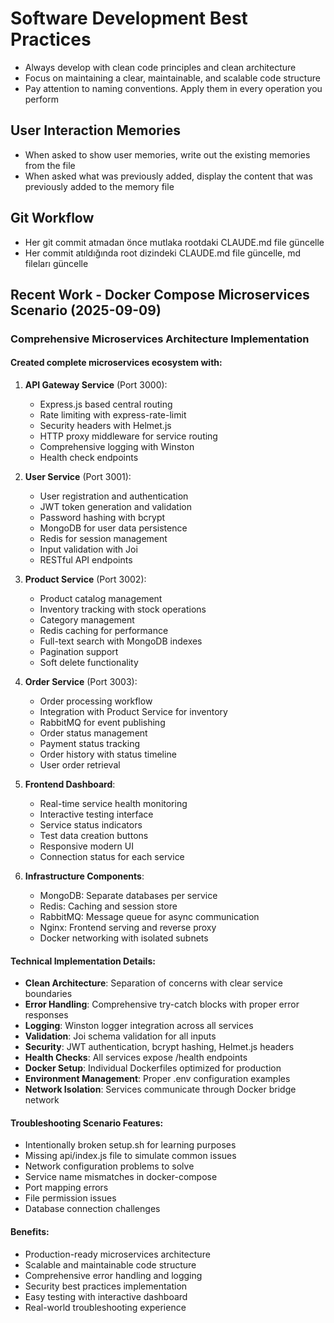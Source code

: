 # Software Development Best Practices

- Always develop with clean code principles and clean architecture
- Focus on maintaining a clear, maintainable, and scalable code structure
- Pay attention to naming conventions. Apply them in every operation you perform

## User Interaction Memories

- When asked to show user memories, write out the existing memories from the file
- When asked what was previously added, display the content that was previously added to the memory file

## Git Workflow

- Her git commit atmadan önce mutlaka rootdaki CLAUDE.md file güncelle
- Her commit atıldığında root dizindeki CLAUDE.md file güncelle, md fileları güncelle

## Recent Work - Docker Compose Microservices Scenario (2025-09-09)

### Comprehensive Microservices Architecture Implementation

#### Created complete microservices ecosystem with:

1. **API Gateway Service** (Port 3000):
   - Express.js based central routing
   - Rate limiting with express-rate-limit
   - Security headers with Helmet.js
   - HTTP proxy middleware for service routing
   - Comprehensive logging with Winston
   - Health check endpoints

2. **User Service** (Port 3001):
   - User registration and authentication
   - JWT token generation and validation
   - Password hashing with bcrypt
   - MongoDB for user data persistence
   - Redis for session management
   - Input validation with Joi
   - RESTful API endpoints

3. **Product Service** (Port 3002):
   - Product catalog management
   - Inventory tracking with stock operations
   - Category management
   - Redis caching for performance
   - Full-text search with MongoDB indexes
   - Pagination support
   - Soft delete functionality

4. **Order Service** (Port 3003):
   - Order processing workflow
   - Integration with Product Service for inventory
   - RabbitMQ for event publishing
   - Order status management
   - Payment status tracking
   - Order history with status timeline
   - User order retrieval

5. **Frontend Dashboard**:
   - Real-time service health monitoring
   - Interactive testing interface
   - Service status indicators
   - Test data creation buttons
   - Responsive modern UI
   - Connection status for each service

6. **Infrastructure Components**:
   - MongoDB: Separate databases per service
   - Redis: Caching and session store
   - RabbitMQ: Message queue for async communication
   - Nginx: Frontend serving and reverse proxy
   - Docker networking with isolated subnets

#### Technical Implementation Details:
- **Clean Architecture**: Separation of concerns with clear service boundaries
- **Error Handling**: Comprehensive try-catch blocks with proper error responses
- **Logging**: Winston logger integration across all services
- **Validation**: Joi schema validation for all inputs
- **Security**: JWT authentication, bcrypt hashing, Helmet.js headers
- **Health Checks**: All services expose /health endpoints
- **Docker Setup**: Individual Dockerfiles optimized for production
- **Environment Management**: Proper .env configuration examples
- **Network Isolation**: Services communicate through Docker bridge network

#### Troubleshooting Scenario Features:
- Intentionally broken setup.sh for learning purposes
- Missing api/index.js file to simulate common issues
- Network configuration problems to solve
- Service name mismatches in docker-compose
- Port mapping errors
- File permission issues
- Database connection challenges

#### Benefits:
- Production-ready microservices architecture
- Scalable and maintainable code structure
- Comprehensive error handling and logging
- Security best practices implementation
- Easy testing with interactive dashboard
- Real-world troubleshooting experience